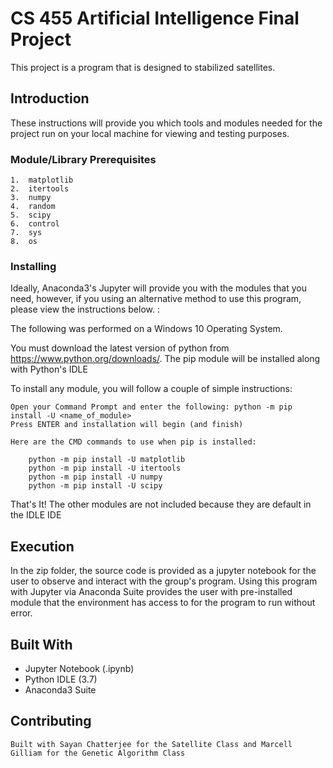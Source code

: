 # CS 455 Artificial Intelligence Final Project

This project is a program that is designed to stabilized satellites. 

## Introduction

These instructions will provide you which tools and modules needed for the project run on your local machine
for viewing and testing purposes.

### Module/Library Prerequisites

	1.	matplotlib
	2.	itertools
	3.	numpy
	4.	random
	5.	scipy
	6.	control
	7.	sys
	8.	os


### Installing

Ideally, Anaconda3's Jupyter will provide you with the modules that you need, however, if you using an alternative method to use
this program, please view the instructions below. :

The following was performed on a Windows 10 Operating System.

You must download the latest version of python from https://www.python.org/downloads/.
The pip module will be installed along with Python's IDLE

To install any module, you will follow a couple of simple instructions:

	Open your Command Prompt and enter the following: python -m pip install -U <name_of_module>
	Press ENTER and installation will begin (and finish)

	Here are the CMD commands to use when pip is installed:
		
		python -m pip install -U matplotlib
		python -m pip install -U itertools
		python -m pip install -U numpy
		python -m pip install -U scipy

That's It! The other modules are not included because they are default in the IDLE IDE

## Execution

In the zip folder, the source code is provided as a jupyter notebook for the user to observe and interact with the group's program.
Using this program with Jupyter via Anaconda Suite provides the user with pre-installed module that the environment has access to for
the program to run without error.

## Built With

* Jupyter Notebook (.ipynb)
* Python IDLE (3.7)
* Anaconda3 Suite

## Contributing

	Built with Sayan Chatterjee for the Satellite Class and Marcell Gilliam for the Genetic Algorithm Class
